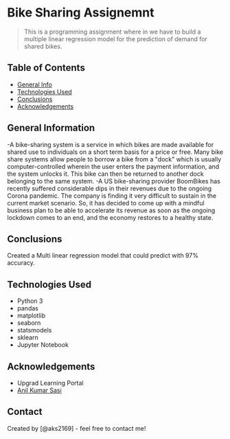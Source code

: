 # Bike Sharing Assignemnt
> This is a programming assignment where in we have to build a multiple linear regression model for the prediction of demand for shared bikes. 

## Table of Contents
* [General Info](#general-information)
* [Technologies Used](#technologies-used)
* [Conclusions](#conclusions)
* [Acknowledgements](#acknowledgements)

## General Information
-A bike-sharing system is a service in which bikes are made available for shared use to individuals on a short term basis for a price or free. Many bike share systems allow people to borrow a bike from a "dock" which is usually computer-controlled wherein the user enters the payment information, and the system unlocks it. This bike can then be returned to another dock belonging to the same system.
-A US bike-sharing provider BoomBikes has recently suffered considerable dips in their revenues due to the ongoing Corona pandemic. The company is finding it very difficult to sustain in the current market scenario. So, it has decided to come up with a mindful business plan to be able to accelerate its revenue as soon as the ongoing lockdown comes to an end, and the economy restores to a healthy state. 

## Conclusions
Created a Multi linear regression model that could predict with 97% accuracy.

## Technologies Used
- Python 3
- pandas
- matplotlib
- seaborn
- statsmodels
- sklearn
- Jupyter Notebook

## Acknowledgements
- Upgrad Learning Portal
- [Anil Kumar Sasi](https://github.com/aks2169/)

## Contact
Created by [@aks2169] - feel free to contact me!


<!-- Optional -->
<!-- ## License -->
<!-- This project is open source and available under the [... License](). -->

<!-- You don't have to include all sections - just the one's relevant to your project -->
